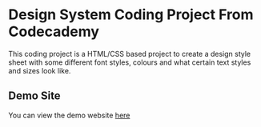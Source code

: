 # Design System Coding Project From Codecademy

This coding project is a HTML/CSS based project to create a design style sheet with some different font styles, colours and what certain text styles and sizes look like. 

## Demo Site 
You can view the demo website [here](https://ethanhunter7.github.io/DesignSystem/)
